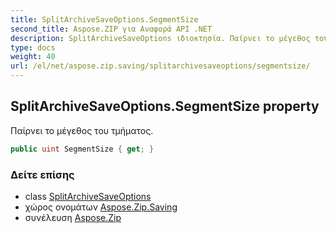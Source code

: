 ```yaml
---
title: SplitArchiveSaveOptions.SegmentSize
second_title: Aspose.ZIP για Αναφορά API .NET
description: SplitArchiveSaveOptions ιδιοκτησία. Παίρνει το μέγεθος του τμήματος.
type: docs
weight: 40
url: /el/net/aspose.zip.saving/splitarchivesaveoptions/segmentsize/
---
```

## SplitArchiveSaveOptions.SegmentSize property

Παίρνει το μέγεθος του τμήματος.

```csharp
public uint SegmentSize { get; }
```

### Δείτε επίσης

* class [SplitArchiveSaveOptions](../)
* χώρος ονομάτων [Aspose.Zip.Saving](../../splitarchivesaveoptions/)
* συνέλευση [Aspose.Zip](../../../)


